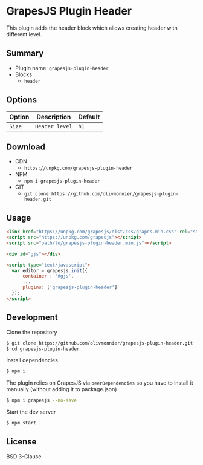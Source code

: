# GrapesJS Plugin Header

This plugin adds the header block which allows creating header with different level.

## Summary

* Plugin name: `grapesjs-plugin-header`
* Blocks
  * `header`

## Options

|Option|Description|Default|
|-|-|-
|`Size`|`Header level`|`h1`|





## Download

* CDN
  * `https://unpkg.com/grapesjs-plugin-header`
* NPM
  * `npm i grapesjs-plugin-header`
* GIT
  * `git clone https://github.com/olivmonnier/grapesjs-plugin-header.git`


## Usage

```html
<link href="https://unpkg.com/grapesjs/dist/css/grapes.min.css" rel="stylesheet"/>
<script src="https://unpkg.com/grapesjs"></script>
<script src="path/to/grapesjs-plugin-header.min.js"></script>

<div id="gjs"></div>

<script type="text/javascript">
  var editor = grapesjs.init({
      container : '#gjs',
      ...
      plugins: ['grapesjs-plugin-header']
  });
</script>
```





## Development

Clone the repository

```sh
$ git clone https://github.com/olivmonnier/grapesjs-plugin-header.git
$ cd grapesjs-plugin-header
```

Install dependencies

```sh
$ npm i
```

The plugin relies on GrapesJS via `peerDependencies` so you have to install it manually (without adding it to package.json)

```sh
$ npm i grapesjs --no-save
```

Start the dev server

```sh
$ npm start
```





## License

BSD 3-Clause
